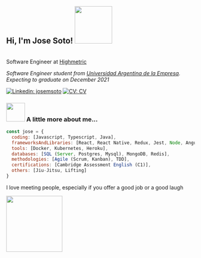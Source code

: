 <h2> Hi, I'm Jose Soto! <img src="https://media.giphy.com/media/oDLDbBgf0dkis/giphy.gif" width="100"></h2>
</br>Software Engineer at <a href="https://www.highmetric.com/" target="_blank">Highmetric</a>

<p><em>Software Engineer student from <a href="https://www.uade.edu.ar/" target="_blank">Universidad Argentina de la Empresa</a>. Expecting to graduate on December 2021
</em>
</p>

[![Linkedin: josemsoto](https://img.shields.io/badge/-linkedIn-blue)](https://www.linkedin.com/in/jmiguelsoto/)
[![CV: CV](https://img.shields.io/badge/-CV-green)](https://docs.google.com/document/d/1PSh56jXr6Ziz3jONta8YvNk9IR-qCahADXaNMQs-d_E/edit?usp=sharing)

### <img src="https://media.giphy.com/media/WUlplcMpOCEmTGBtBW/giphy.gif" width="50"> A little more about me...  

```javascript
const jose = {
  coding: [Javascript, Typescript, Java],
  frameworksAndLibraries: [React, React Native, Redux, Jest, Node, Angular, Spring],
  tools: [Docker, Kubernetes, Heroku],
  databases: [SQL (Server, Postgres, Mysql), MongoDB, Redis],
  methodologies: [Agile (Scrum, Kanban), TDD],
  certifications: [Cambridge Assessment English (C1)],
  others: [Jiu-Jitsu, Lifting]
}
```
<p>I love meeting people, especially if you offer a good job or a good laugh<br></p>
<img src="https://media.giphy.com/media/Z9oFSDmFcc16JXkSeS/giphy.gif" width="150">
